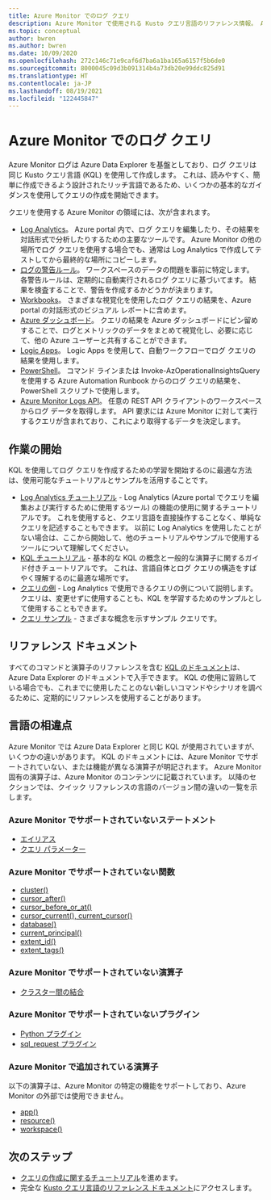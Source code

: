 ```yaml
---
title: Azure Monitor でのログ クエリ
description: Azure Monitor で使用される Kusto クエリ言語のリファレンス情報。 Azure Monitor に固有の追加要素と、Azure Monitor ログ クエリでサポートされていない要素が含まれています。
ms.topic: conceptual
author: bwren
ms.author: bwren
ms.date: 10/09/2020
ms.openlocfilehash: 272c146c71e9caf6d7ba6a1ba165a6157f5b6de0
ms.sourcegitcommit: 8000045c09d3b091314b4a73db20e99ddc825d91
ms.translationtype: HT
ms.contentlocale: ja-JP
ms.lasthandoff: 08/19/2021
ms.locfileid: "122445847"
---
```

# <a name="log-queries-in-azure-monitor"></a>Azure Monitor でのログ クエリ
Azure Monitor ログは Azure Data Explorer を基盤としており、ログ クエリは同じ Kusto クエリ言語 (KQL) を使用して作成します。 これは、読みやすく、簡単に作成できるよう設計されたリッチ言語であるため、いくつかの基本的なガイダンスを使用してクエリの作成を開始できます。

クエリを使用する Azure Monitor の領域には、次が含まれます。

- [Log Analytics](../logs/log-analytics-overview.md)。 Azure portal 内で、ログ クエリを編集したり、その結果を対話形式で分析したりするための主要なツールです。 Azure Monitor の他の場所でログ クエリを使用する場合でも、通常は Log Analytics で作成してテストしてから最終的な場所にコピーします。
- [ログの警告ルール](../alerts/alerts-overview.md)。 ワークスペースのデータの問題を事前に特定します。  各警告ルールは、定期的に自動実行されるログ クエリに基づいてます。  結果を検査することで、警告を作成するかどうかが決まります。
- [Workbooks](../visualize/workbooks-overview.md)。 さまざまな視覚化を使用したログ クエリの結果を、Azure portal の対話形式のビジュアル レポートに含めます。
- [Azure ダッシュボード](../visualize/tutorial-logs-dashboards.md)。 クエリの結果を Azure ダッシュボードにピン留めすることで、ログとメトリックのデータをまとめて視覚化し、必要に応じて、他の Azure ユーザーと共有することができます。
- [Logic Apps](../logs/logicapp-flow-connector.md)。  Logic Apps を使用して、自動ワークフローでログ クエリの結果を使用します。
- [PowerShell](/powershell/module/az.operationalinsights/invoke-azoperationalinsightsquery)。 コマンド ラインまたは Invoke-AzOperationalInsightsQuery を使用する Azure Automation Runbook からのログ クエリの結果を、PowerShell スクリプトで使用します。
- [Azure Monitor Logs API](https://dev.loganalytics.io)。 任意の REST API クライアントのワークスペースからログ データを取得します。  API 要求には Azure Monitor に対して実行するクエリが含まれており、これにより取得するデータを決定します。

## <a name="getting-started"></a>作業の開始
KQL を使用してログ クエリを作成するための学習を開始するのに最適な方法は、使用可能なチュートリアルとサンプルを活用することです。

- [Log Analytics チュートリアル](./log-analytics-tutorial.md) - Log Analytics (Azure portal でクエリを編集および実行するために使用するツール) の機能の使用に関するチュートリアルです。 これを使用すると、クエリ言語を直接操作することなく、単純なクエリを記述することもできます。 以前に Log Analytics を使用したことがない場合は、ここから開始して、他のチュートリアルやサンプルで使用するツールについて理解してください。
- [KQL チュートリアル](/azure/data-explorer/kusto/query/tutorial?pivots=azuremonitor) - 基本的な KQL の概念と一般的な演算子に関するガイド付きチュートリアルです。 これは、言語自体とログ クエリの構造をすばやく理解するのに最適な場所です。 
- [クエリの例](../logs/queries.md) - Log Analytics で使用できるクエリの例について説明します。 クエリは、変更せずに使用することも、KQL を学習するためのサンプルとして使用することもできます。
- [クエリ サンプル](/azure/data-explorer/kusto/query/samples?pivots=azuremonitor) - さまざまな概念を示すサンプル クエリです。



## <a name="reference-documentation"></a>リファレンス ドキュメント
すべてのコマンドと演算子のリファレンスを含む [KQL のドキュメント](/azure/data-explorer/kusto/query/)は、Azure Data Explorer のドキュメントで入手できます。 KQL の使用に習熟している場合でも、これまでに使用したことのない新しいコマンドやシナリオを調べるために、定期的にリファレンスを使用することがあります。


## <a name="language-differences"></a>言語の相違点
Azure Monitor では Azure Data Explorer と同じ KQL が使用されていますが、いくつかの違いがあります。 KQL のドキュメントには、Azure Monitor でサポートされていない、または機能が異なる演算子が明記されます。 Azure Monitor 固有の演算子は、Azure Monitor のコンテンツに記載されています。 以降のセクションでは、クイック リファレンスの言語のバージョン間の違いの一覧を示します。

### <a name="statements-not-supported-in-azure-monitor"></a>Azure Monitor でサポートされていないステートメント

* [エイリアス](/azure/kusto/query/aliasstatement)
* [クエリ パラメーター](/azure/kusto/query/queryparametersstatement)

### <a name="functions-not-supported-in-azure-monitor"></a>Azure Monitor でサポートされていない関数

* [cluster()](/azure/kusto/query/clusterfunction)
* [cursor_after()](/azure/kusto/query/cursorafterfunction)
* [cursor_before_or_at()](/azure/kusto/query/cursorbeforeoratfunction)
* [cursor_current(), current_cursor()](/azure/kusto/query/cursorcurrent)
* [database()](/azure/kusto/query/databasefunction)
* [current_principal()](/azure/kusto/query/current-principalfunction)
* [extent_id()](/azure/kusto/query/extentidfunction)
* [extent_tags()](/azure/kusto/query/extenttagsfunction)

### <a name="operators-not-supported-in-azure-monitor"></a>Azure Monitor でサポートされていない演算子

* [クラスター間の結合](/azure/kusto/query/joincrosscluster)

### <a name="plugins-not-supported-in-azure-monitor"></a>Azure Monitor でサポートされていないプラグイン

* [Python プラグイン](/azure/kusto/query/pythonplugin)
* [sql_request プラグイン](/azure/kusto/query/sqlrequestplugin)


### <a name="additional-operators-in-azure-monitor"></a>Azure Monitor で追加されている演算子
以下の演算子は、Azure Monitor の特定の機能をサポートしており、Azure Monitor の外部では使用できません。

* [app()](../logs/app-expression.md)
* [resource()](./resource-expression.md)
* [workspace()](../logs/workspace-expression.md)

## <a name="next-steps"></a>次のステップ
- [クエリの作成に関するチュートリアル](/azure/data-explorer/kusto/query/tutorial?pivots=azuremonitor)を進めます。
- 完全な [Kusto クエリ言語のリファレンス ドキュメント](/azure/kusto/query/)にアクセスします。
